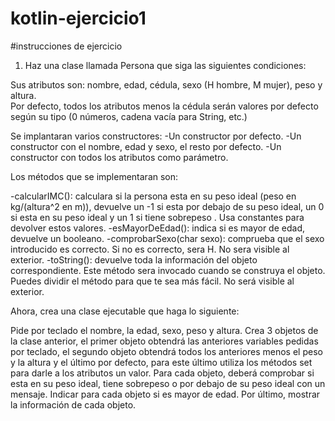 # kotlin-ejercicio1

#instrucciones de ejercicio

1) Haz una clase llamada Persona que siga las siguientes condiciones: 

Sus atributos son: nombre, edad, cédula, sexo (H hombre, M mujer), peso y altura.  
Por defecto, todos los atributos menos la cédula  serán valores por defecto según su tipo (0 números, cadena vacía para String, etc.) 

Se implantaran varios constructores: 
-Un constructor por defecto. 
-Un constructor con el nombre, edad y sexo, el resto por defecto. 
-Un constructor con todos los atributos como parámetro. 

Los métodos que se implementaran son: 

-calcularIMC(): calculara si la persona esta en su peso ideal (peso en kg/(altura^2  en m)), devuelve un -1 si esta por debajo de su peso ideal, un 0 si esta en su peso ideal y un 1 si tiene sobrepeso . Usa constantes para devolver estos valores. 
-esMayorDeEdad(): indica si es mayor de edad, devuelve un booleano. 
-comprobarSexo(char sexo): comprueba que el sexo introducido es correcto. Si no es correcto, sera H. No sera visible al exterior. 
-toString(): devuelve toda la información del objeto correspondiente. Este método sera invocado cuando se construya el objeto. Puedes dividir el método para que te sea más fácil. No será visible al exterior. 

Ahora, crea una clase ejecutable que haga lo siguiente: 

Pide por teclado el nombre, la edad, sexo, peso y altura. 
Crea 3 objetos de la clase anterior, el primer objeto obtendrá las anteriores variables pedidas por teclado, el segundo objeto obtendrá todos los anteriores menos el peso y la altura y el último por defecto, para este último utiliza los métodos set para darle a los atributos un valor. 
Para cada objeto, deberá comprobar si esta en su peso ideal, tiene sobrepeso o por debajo de su peso ideal con un mensaje. 
Indicar para cada objeto si es mayor de edad. 
Por último, mostrar la información de cada objeto. 
